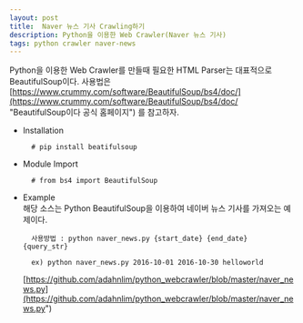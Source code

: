 ```yaml
--- 
layout: post
title:  Naver 뉴스 기사 Crawling하기
description: Python을 이용한 Web Crawler(Naver 뉴스 기사) 
tags: python crawler naver-news
---
```


Python을 이용한 Web Crawler를 만들때 필요한 HTML Parser는 대표적으로 BeautifulSoup이다.
사용법은 [https://www.crummy.com/software/BeautifulSoup/bs4/doc/](https://www.crummy.com/software/BeautifulSoup/bs4/doc/ "BeautifulSoup이다 공식 홈페이지") 를 참고하자.
  
- Installation
  
        # pip install beatifulsoup

- Module Import

        # from bs4 import BeautifulSoup


- Example  
    해당 소스는 Python BeautifulSoup을 이용하여 네이버 뉴스 기사를 가져오는 예제이다.

        사용방법 : python naver_news.py {start_date} {end_date} {query_str}

        ex) python naver_news.py 2016-10-01 2016-10-30 helloworld

    [https://github.com/adahnlim/python_webcrawler/blob/master/naver_news.py](https://github.com/adahnlim/python_webcrawler/blob/master/naver_news.py")